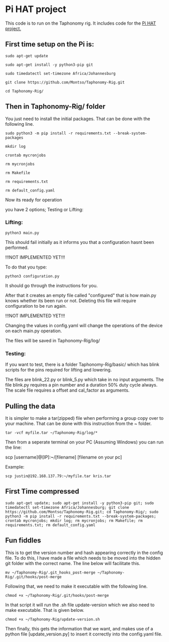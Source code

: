 # Pi HAT project

This code is to run on the Taphonomy rig. It includes code for the [Pi HAT project.](https://github.com/montso/Pi-HAT)

## First time setup on the Pi is:

`sudo apt-get update`

`sudo apt-get install -y python3-pip git`

`sudo timedatectl set-timezone Africa/Johannesburg`

`git clone https://github.com/Montso/Taphonomy-Rig.git`

`cd Taphonomy-Rig/`

## Then in Taphonomy-Rig/ folder

You just need to install the initial packages. That can be done with the following line.

`sudo python3 -m pip install -r requirements.txt --break-system-packages`

`mkdir log`

`crontab mycronjobs`

`rm mycronjobs`

`rm Makefile`

`rm requirements.txt`

`rm default_config.yaml`

Now its ready for operation

you have 2 options; Testing or Lifting:

### Lifting:

`python3 main.py`

This should fail initially as it informs you that a configuration hasnt been performed.

!!!NOT IMPLEMENTED YET!!!

To do that you type:

`python3 configuration.py`

It should go through the instructions for you.

After that it creates an empty file called "configured" that is how main.py knows whether its been run or not. Deleting this file will require configuration to be run again.

!!!NOT IMPLEMENTED YET!!!


Changing the values in config.yaml will change the operations of the device on each main.py operation.

The files will be saved in Taphonomy-Rig/log/

### Testing:
If you want to test, there is a folder Taphonomy-Rig/basic/ which has blink scripts for the pins required for lifting and lowering.

The files are blink_22.py or blink_5.py which take in no input arguments.
The file blink.py requires a pin number and a duration 50% duty cycle always.
The scale file requires a offset and cal_factor as arguments.

## Pulling the data

It is simpler to make a tar(zipped) file when performing a group copy over to your machine. That can be done with this instruction from the ~ folder.

`tar -vcf myfile.tar ~/Taphonomy-Rig/log/*`

Then from a seperate terminal on your PC (Assuming Windows) you can run the line:

scp [username]@[IP]:~/[filename] [filename on your pc]

Example:

`scp justin@192.168.137.79:~/myfile.tar kris.tar`

## First Time compressed

`sudo apt-get update; sudo apt-get install -y python3-pip git; sudo timedatectl set-timezone Africa/Johannesburg; git clone https://github.com/Montso/Taphonomy-Rig.git; cd Taphonomy-Rig/; sudo python3 -m pip install -r requirements.txt --break-system-packages; crontab mycronjobs; mkdir log; rm mycronjobs; rm Makefile; rm requirements.txt; rm default_config.yaml`

## Fun fiddles

This is to get the version number and hash appearing correctly in the config file. To do this, I have made a file which needs to be moved into the hidden git folder with the correct name. The line below will facilitate this.

`mv ~/Taphonomy-Rig/.git_hooks_post-merge ~/Taphonomy-Rig/.git/hooks/post-merge`

Following that, we need to make it executable with the following line.

`chmod +x ~/Taphonomy-Rig/.git/hooks/post-merge`

In that script it will run the .sh file update-version which we also need to make executable. That is given below.

`chmod +x ~/Taphonomy-Rig/update-version.sh`

Then finally, this gets the information that we want, and makes use of a python file [update_version.py] to insert it correctly into the config.yaml file.
